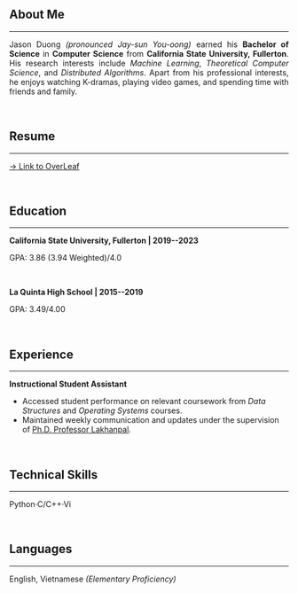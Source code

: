 
## About Me

---

<div style="text-align: justify">

Jason Duong _(pronounced Jay-sun You-oong)_ earned his __Bachelor of Science__ in __Computer Science__ from __California State University, Fullerton__. His research interests include _Machine Learning_, _Theoretical Computer Science_, and _Distributed Algorithms_. Apart from his professional interests, he enjoys watching K-dramas, playing video games, and spending time with friends and family.

</div>

<br/>

## Resume

---

[$\rightarrow$ Link to OverLeaf](https://www.overleaf.com/read/cyqtmtqxnshf#ed0803)

<br />

## Education

---

__California State University, Fullerton $|$ 2019--2023__

GPA: 3.86 (3.94 Weighted)/4.0

<br/>

__La Quinta High School $|$ 2015--2019__

GPA: 3.49/4.00

<br/>

## Experience

---

__Instructional Student Assistant__

- Accessed student performance on relevant coursework from _Data Structures_ and _Operating Systems_ courses.
- Maintained weekly communication and updates under the supervision of [Ph.D. Professor Lakhanpal](https://www.linkedin.com/in/shilpa-lakhanpal).

<br/>

## Technical Skills

---

Python·C/C++·Vi

<br/>

## Languages

---

English, Vietnamese _(Elementary Proficiency)_